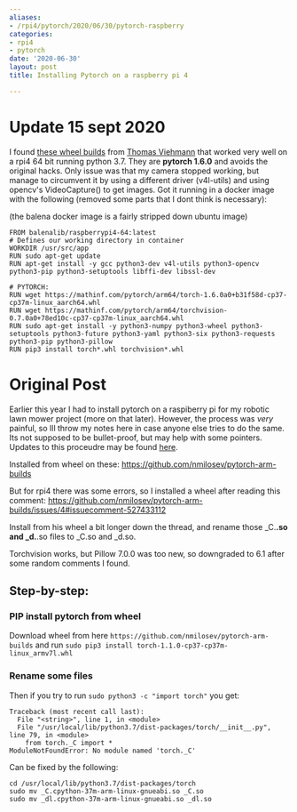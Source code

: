 ```yaml
---
aliases:
- /rpi4/pytorch/2020/06/30/pytorch-raspberry
categories:
- rpi4
- pytorch
date: '2020-06-30'
layout: post
title: Installing Pytorch on a raspberry pi 4

---
```


# Update 15 sept 2020 
I found [these wheel builds](https://mathinf.com/pytorch/arm64/) from [Thomas Viehmann](https://twitter.com/ThomasViehmann/status/1302944934333382656) that worked very well on a rpi4 64 bit running python 3.7. They are **pytorch 1.6.0** and avoids the original hacks.
Only issue was that my camera stopped working, but manage to circumvent it by using a different driver (v4l-utils) and using opencv's VideoCapture() to get images. 
Got it running in a docker image with the following (removed some parts that I dont think is necessary):

(the balena docker image is a fairly stripped down ubuntu image)

```
FROM balenalib/raspberrypi4-64:latest
# Defines our working directory in container
WORKDIR /usr/src/app
RUN sudo apt-get update
RUN apt-get install -y gcc python3-dev v4l-utils python3-opencv python3-pip python3-setuptools libffi-dev libssl-dev

# PYTORCH: 
RUN wget https://mathinf.com/pytorch/arm64/torch-1.6.0a0+b31f58d-cp37-cp37m-linux_aarch64.whl
RUN wget https://mathinf.com/pytorch/arm64/torchvision-0.7.0a0+78ed10c-cp37-cp37m-linux_aarch64.whl
RUN sudo apt-get install -y python3-numpy python3-wheel python3-setuptools python3-future python3-yaml python3-six python3-requests python3-pip python3-pillow
RUN pip3 install torch*.whl torchvision*.whl
```


# Original Post
Earlier this year I had to install pytorch on a raspiberry pi for my robotic lawn mower project (more on that later). However, the process was _very_ painful, so Ill throw my notes here in case anyone else tries to do the same. Its not supposed to be bullet-proof, but may help with some pointers. Updates to this proceudre may be found [here](https://github.com/simeneide/gardengoat#torch-and-torchvision).

Installed from wheel on these:
https://github.com/nmilosev/pytorch-arm-builds

But for rpi4 there was some errors, so I installed a wheel after reading this comment:
https://github.com/nmilosev/pytorch-arm-builds/issues/4#issuecomment-527433112

Install from his wheel a bit longer down the thread, and rename those _C.**.so and _d.**.so files to _C.so and _d.so.

Torchvision works, but Pillow 7.0.0 was too new, so downgraded to 6.1 after some random comments I found.


## Step-by-step:

### PIP install pytorch from wheel
Download wheel from here `https://github.com/nmilosev/pytorch-arm-builds` and run `sudo pip3 install torch-1.1.0-cp37-cp37m-linux_armv7l.whl`

### Rename some files
Then if you try to run `sudo python3 -c "import torch"` you get:

```
Traceback (most recent call last):
  File "<string>", line 1, in <module>
  File "/usr/local/lib/python3.7/dist-packages/torch/__init__.py", line 79, in <module>
    from torch._C import *
ModuleNotFoundError: No module named 'torch._C'
```
Can be fixed by the following:
```
cd /usr/local/lib/python3.7/dist-packages/torch
sudo mv _C.cpython-37m-arm-linux-gnueabi.so _C.so
sudo mv _dl.cpython-37m-arm-linux-gnueabi.so _dl.so
```
